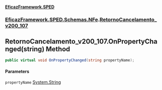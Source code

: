 #### [EficazFramework.SPED](EficazFrameworkSPED.md 'EficazFramework SPED')
### [EficazFramework.SPED.Schemas.NFe](EficazFramework.SPED.Schemas.NFe.md 'EficazFramework.SPED.Schemas.NFe').[RetornoCancelamento_v200_107](EficazFramework.SPED.Schemas.NFe/RetornoCancelamento_v200_107.md 'EficazFramework.SPED.Schemas.NFe.RetornoCancelamento_v200_107')

## RetornoCancelamento_v200_107.OnPropertyChanged(string) Method

```csharp
public virtual void OnPropertyChanged(string propertyName);
```
#### Parameters

<a name='EficazFramework.SPED.Schemas.NFe.RetornoCancelamento_v200_107.OnPropertyChanged(string).propertyName'></a>

`propertyName` [System.String](https://docs.microsoft.com/en-us/dotnet/api/System.String 'System.String')